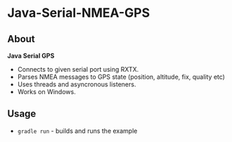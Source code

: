 # Java-Serial-NMEA-GPS

## About
**Java Serial GPS**
- Connects to given serial port using RXTX.
- Parses NMEA messages to GPS state (position, altitude, fix, quality etc)
- Uses threads and asyncronous listeners.
- Works on Windows.

## Usage
- `gradle run` - builds and runs the example